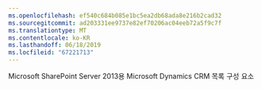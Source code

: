```yaml
---
ms.openlocfilehash: ef540c684b085e1bc5ea2db68ada8e216b2cad32
ms.sourcegitcommit: ad203331ee9737e82ef70206ac04eeb72a5f9c7f
ms.translationtype: MT
ms.contentlocale: ko-KR
ms.lasthandoff: 06/18/2019
ms.locfileid: "67221713"
---
```

Microsoft SharePoint Server 2013용 Microsoft Dynamics CRM 목록 구성 요소